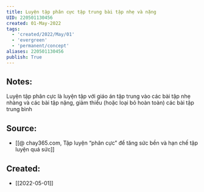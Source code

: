 ```yaml
---
title: Luyện tập phân cực tập trung bài tập nhẹ và nặng
UID: 220501130456
created: 01-May-2022
tags:
  - 'created/2022/May/01'
  - 'evergreen'
  - 'permanent/concept'
aliases: 220501130456
publish: True
---
```

## Notes:
Luyện tập phân cực là luyện tập với giáo án tập trung vào các bài tập nhẹ nhàng và các bài tập nặng, giảm thiểu (hoặc loại bỏ hoàn toàn) các bài tập trung bình

## Source:
- [[@ chay365.com, Tập luyện “phân cực” để tăng sức bền và hạn chế tập luyện quá sức]]

## Created:
- [[2022-05-01]]
